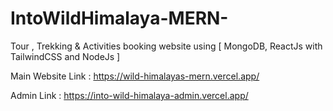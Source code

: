 # IntoWildHimalaya-MERN-
Tour , Trekking &amp; Activities booking website using [ MongoDB, ReactJs with TailwindCSS and NodeJs ]

Main Website Link : https://wild-himalayas-mern.vercel.app/

Admin Link : https://into-wild-himalaya-admin.vercel.app/
